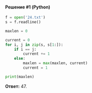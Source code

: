 #### Решение #1 (Python)
```python
f = open('24.txt')
s = f.readline()

maxlen = 0

current = 0
for i, j in zip(s, s[1:]):
	if i == j:
		current += 1
	else:
		maxlen = max(maxlen, current)
		current = 1

print(maxlen)
```

**Ответ:** 47.
